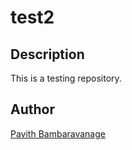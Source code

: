 # test2

## Description

This is a testing repository.

## Author

[Pavith Bambaravanage](https://github.com/Pavith19)
